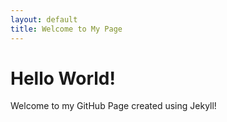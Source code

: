 ```yaml
---
layout: default
title: Welcome to My Page
---
```


# Hello World!
Welcome to my GitHub Page created using Jekyll!

